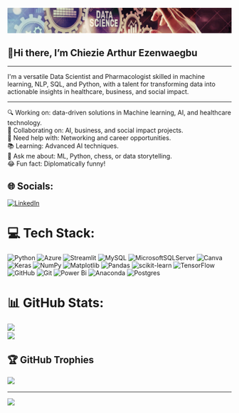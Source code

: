 ![image_alt](https://github.com/ArthurTechy/ArthurTechy/blob/0f96aa7ae406d93a2fa179bcaf36ece5858d9215/img1.png)
## 👋Hi there, I’m Chiezie Arthur Ezenwaegbu

---
I'm a versatile Data Scientist and Pharmacologist skilled in machine learning, NLP, SQL, and Python, with a talent for transforming data into actionable insights in healthcare, business, and social impact. 

---
🔍 Working on: data-driven solutions in Machine learning, AI, and healthcare technology.<br>🤝 Collaborating on: AI, business, and social impact projects.<br>🧠 Need help with: Networking and career opportunities.<br>📚 Learning: Advanced AI techniques.<br>💬 Ask me about: ML, Python, chess, or data storytelling.<br>😂 Fun fact: Diplomatically funny!


## 🌐 Socials:
[![LinkedIn](https://img.shields.io/badge/LinkedIn-%230077B5.svg?logo=linkedin&logoColor=white)](https://linkedin.com/in/http://www.linkedin.com/in/chiezie-arthur-ezenwaegbu) 

# 💻 Tech Stack:
![Python](https://img.shields.io/badge/python-3670A0?style=for-the-badge&logo=python&logoColor=ffdd54) ![Azure](https://img.shields.io/badge/azure-%230072C6.svg?style=for-the-badge&logo=microsoftazure&logoColor=white) ![Streamlit](https://img.shields.io/badge/Streamlit-%23FE4B4B.svg?style=for-the-badge&logo=streamlit&logoColor=white) ![MySQL](https://img.shields.io/badge/mysql-4479A1.svg?style=for-the-badge&logo=mysql&logoColor=white) ![MicrosoftSQLServer](https://img.shields.io/badge/Microsoft%20SQL%20Server-CC2927?style=for-the-badge&logo=microsoft%20sql%20server&logoColor=white) ![Canva](https://img.shields.io/badge/Canva-%2300C4CC.svg?style=for-the-badge&logo=Canva&logoColor=white) ![Keras](https://img.shields.io/badge/Keras-%23D00000.svg?style=for-the-badge&logo=Keras&logoColor=white) ![NumPy](https://img.shields.io/badge/numpy-%23013243.svg?style=for-the-badge&logo=numpy&logoColor=white) ![Matplotlib](https://img.shields.io/badge/Matplotlib-%23ffffff.svg?style=for-the-badge&logo=Matplotlib&logoColor=black) ![Pandas](https://img.shields.io/badge/pandas-%23150458.svg?style=for-the-badge&logo=pandas&logoColor=white) ![scikit-learn](https://img.shields.io/badge/scikit--learn-%23F7931E.svg?style=for-the-badge&logo=scikit-learn&logoColor=white) ![TensorFlow](https://img.shields.io/badge/TensorFlow-%23FF6F00.svg?style=for-the-badge&logo=TensorFlow&logoColor=white) ![GitHub](https://img.shields.io/badge/github-%23121011.svg?style=for-the-badge&logo=github&logoColor=white) ![Git](https://img.shields.io/badge/git-%23F05033.svg?style=for-the-badge&logo=git&logoColor=white) ![Power Bi](https://img.shields.io/badge/power_bi-F2C811?style=for-the-badge&logo=powerbi&logoColor=black) ![Anaconda](https://img.shields.io/badge/Anaconda-%2344A833.svg?style=for-the-badge&logo=anaconda&logoColor=white) ![Postgres](https://img.shields.io/badge/postgres-%23316192.svg?style=for-the-badge&logo=postgresql&logoColor=white)
# 📊 GitHub Stats:
![](https://github-readme-streak-stats.herokuapp.com/?user=ArthurTechy&theme=onedark&hide_border=true)<br/>
![](https://github-readme-stats.vercel.app/api/top-langs/?username=ArthurTechy&theme=onedark&hide_border=true&include_all_commits=true&count_private=true&layout=compact)

## 🏆 GitHub Trophies
![](https://github-profile-trophy.vercel.app/?username=ArthurTechy&theme=radical&no-frame=false&no-bg=true&margin-w=4)

---
[![](https://visitcount.itsvg.in/api?id=ArthurTechy&icon=0&color=0)](https://visitcount.itsvg.in)

<!-- Proudly created with GPRM ( https://gprm.itsvg.in ) -->

